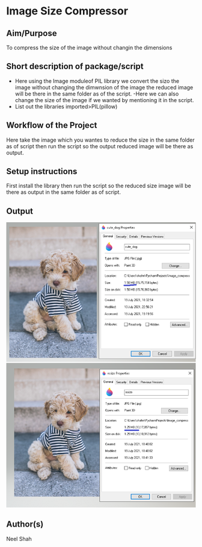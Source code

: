 # Image Size Compressor

## Aim/Purpose
To compress the size of the image without changin the dimensions

## Short description of package/script

- Here using the Image moduleof PIL library we convert the sizo the image without changing the dimwnsion of the image the reduced image will be there in the same folder as of the script. 
-Here we can also change the size of the image if we wanted by mentioning it in the script.
-  List out the libraries imported>PIL(pillow)

## Workflow of the Project

Here take the image which you wantes to reduce the size in the same folder as of script then run the script so the output reduced image will be there as output.


## Setup instructions
First install the library then run the script so the reduced size image will be there as output in the same folder as of script.


## Output

![image](Images/output_1(img_compressor).png)
![image](Images/output_2(img_compressor).png)

## Author(s)

Neel Shah
